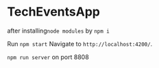 # TechEventsApp


after installing`node modules` by `npm i`

Run `npm start` Navigate to `http://localhost:4200/`.

`npm run server` on port  8808 
 
